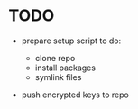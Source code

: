 # TODO

- prepare setup script to do:

    * clone repo
    * install packages
    * symlink files

- push encrypted keys to repo
